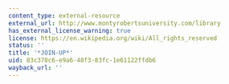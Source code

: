 ```yaml
---
content_type: external-resource
external_url: http://www.montyrobertsuniversity.com/library
has_external_license_warning: true
license: https://en.wikipedia.org/wiki/All_rights_reserved
status: ''
title: '*JOIN-UP*'
uid: 83c378c6-e9a6-48f3-83fc-1e61122ffdb6
wayback_url: ''
---
```

